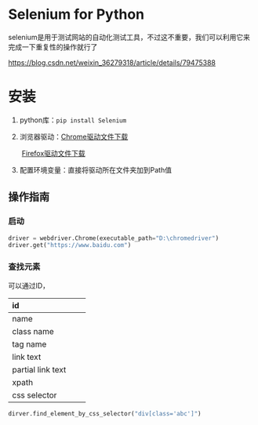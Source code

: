 # Selenium for Python 

selenium是用于测试网站的自动化测试工具，不过这不重要，我们可以利用它来完成一下重复性的操作就行了

https://blog.csdn.net/weixin_36279318/article/details/79475388

# 安装

1. python库：`pip install Selenium`

2. 浏览器驱动：[Chrome驱动文件下载](https://chromedriver.storage.googleapis.com/index.html?path=2.35/)

   ​					   [Firefox驱动文件下载](https://github.com/mozilla/geckodriver/releases)

3. 配置环境变量：直接将驱动所在文件夹加到Path值

## 操作指南

### 启动

```python
driver = webdriver.Chrome(executable_path="D:\chromedriver")
driver.get("https://www.baidu.com")
```

### 查找元素

可以通过ID，

| id                |      |      |
| :---------------- | ---- | ---- |
| name              |      |      |
| class name        |      |      |
| tag name          |      |      |
| link text         |      |      |
| partial link text |      |      |
| xpath             |      |      |
| css selector      |      |      |



```python
dirver.find_element_by_css_selector("div[class='abc']")
```